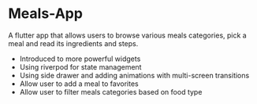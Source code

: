 # Meals-App

A flutter app that allows users to browse various meals categories, pick a meal and read its ingredients and steps.
* Introduced to more powerful widgets
* Using riverpod for state management
* Using side drawer and adding animations with multi-screen transitions
* Allow user to add a meal to favorites
* Allow user to filter meals categories based on food type
